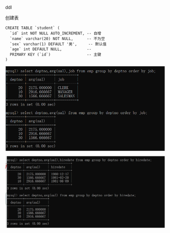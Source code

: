 ddl

创建表

```mysql
CREATE TABLE `student` (
  `id` int NOT NULL AUTO_INCREMENT, -- 自增
  `name` varchar(20) NOT NULL,      -- 不为空
  `sex` varchar(1) DEFAULT '男',     -- 默认值
  `age` int DEFAULT NULL,           -- 
  PRIMARY KEY (`id`)                -- 主键
)
```

![image-20220305104434753](mysql%E5%9F%BA%E7%A1%80%E8%AF%AD%E6%B3%95.assets/image-20220305104434753.png)

![image-20220305104623442](mysql%E5%9F%BA%E7%A1%80%E8%AF%AD%E6%B3%95.assets/image-20220305104623442.png)